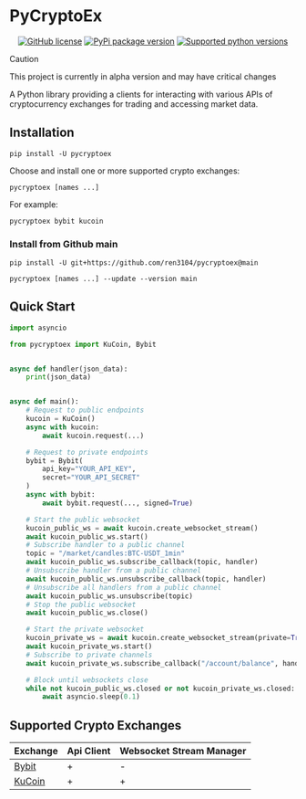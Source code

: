 # PyCryptoEx
<p align="center">
  <a href="https://github.com/ren3104/pycryptoex/blob/main/LICENSE"><img src="https://img.shields.io/github/license/ren3104/pycryptoex" alt="GitHub license"></a>
  <a href="https://pypi.org/project/pycryptoex"><img src="https://img.shields.io/pypi/v/pycryptoex?color=blue" alt="PyPi package version"></a>
  <a href="https://pypi.org/project/pycryptoex"><img src="https://img.shields.io/pypi/pyversions/pycryptoex.svg" alt="Supported python versions"></a>
</p>

> [!CAUTION]
> This project is currently in alpha version and may have critical changes

A Python library providing a clients for interacting with various APIs of cryptocurrency exchanges for trading and accessing market data.

## Installation
```shell
pip install -U pycryptoex
```

Choose and install one or more supported crypto exchanges:
```shell
pycryptoex [names ...]
```

For example:
```shell
pycryptoex bybit kucoin
```

### Install from Github main
```shell
pip install -U git+https://github.com/ren3104/pycryptoex@main
```

```shell
pycryptoex [names ...] --update --version main
```

## Quick Start
```python
import asyncio

from pycryptoex import KuCoin, Bybit


async def handler(json_data):
    print(json_data)


async def main():
    # Request to public endpoints
    kucoin = KuCoin()
    async with kucoin:
        await kucoin.request(...)

    # Request to private endpoints
    bybit = Bybit(
        api_key="YOUR_API_KEY",
        secret="YOUR_API_SECRET"
    )
    async with bybit:
        await bybit.request(..., signed=True)

    # Start the public websocket
    kucoin_public_ws = await kucoin.create_websocket_stream()
    await kucoin_public_ws.start()
    # Subscribe handler to a public channel
    topic = "/market/candles:BTC-USDT_1min"
    await kucoin_public_ws.subscribe_callback(topic, handler)
    # Unsubscribe handler from a public channel
    await kucoin_public_ws.unsubscribe_callback(topic, handler)
    # Unsubscribe all handlers from a public channel
    await kucoin_public_ws.unsubscribe(topic)
    # Stop the public websocket
    await kucoin_public_ws.close()

    # Start the private websocket
    kucoin_private_ws = await kucoin.create_websocket_stream(private=True)
    await kucoin_private_ws.start()
    # Subscribe to private channels
    await kucoin_private_ws.subscribe_callback("/account/balance", handler)

    # Block until websockets close
    while not kucoin_public_ws.closed or not kucoin_private_ws.closed:
        await asyncio.sleep(0.1)
```

## Supported Crypto Exchanges
| Exchange | Api Client | Websocket Stream Manager
| --- | --- | --- |
| [Bybit](https://www.bybit.com/invite?ref=0WXGNA5) | + | - |
| [KuCoin](https://www.kucoin.com/r/rf/QBAAD3Y5) | + | + |
